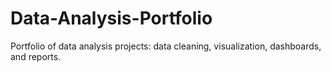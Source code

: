 # Data-Analysis-Portfolio
Portfolio of data analysis projects: data cleaning, visualization, dashboards, and reports.
